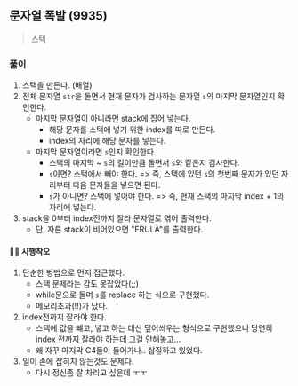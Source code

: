 ## 문자열 폭발 (9935)

> 스택

### 풀이

1. 스택을 만든다. (배열)
2. 전체 문자열 `str`을 돌면서 현재 문자가 검사하는 문자열 `s`의 마지막 문자열인지 확인한다.
   - 마지막 문자열이 아니라면 stack에 집어 넣는다.
     - 해당 문자를 스택에 넣기 위한 index를 따로 만든다.
     - index의 자리에 해당 문자를 넣는다.
   - 마지막 문자열이라면 `s`인지 확인한다.
     - 스택의 마지막 ~ `s`의 길이만큼 돌면서 `s`와 같은지 검사한다.
     - `s`이면? 스택에서 빼야 한다. => 즉, 스택에 있던 `s`의 첫번째 문자가 있던 자리부터 다음 문자들을 넣으면 된다.
     - `s`가 아니면? 스택에 넣어야 한다. => 즉, 현재 스택의 마지막 index + 1의 자리에 넣는다.
3. stack을 0부터 index전까지 잘라 문자열로 엮어 출력한다.
   - 단, 자른 stack이 비어있으면 "FRULA"를 출력한다.

#### 🤦‍♀️ 시행착오

1. 단순한 벙법으로 먼저 접근했다.
   - 스택 문제라는 감도 못잡았다(;;)
   - while문으로 돌며 `s`를 replace 하는 식으로 구현했다.
   - 메모리초과(!!)가 났다.
2. index전까지 잘라야 한다.
   - 스택에 값을 뺴고, 넣고 하는 대신 덮어씌우는 형식으로 구현했으니 당연히 index 전까지 잘라야 하는데 그걸 안해놓고...
   - 왜 자꾸 마지막 C4들이 들어가나.. 삽질하고 있었다.
3. 일이 손에 잡히지 않는것도 문제다.
   - 다시 정신좀 잘 차리고 싶은데 ㅜㅜ
